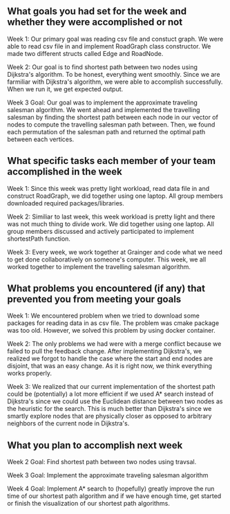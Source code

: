 ## What goals you had set for the week and whether they were accomplished or not
Week 1: Our primary goal was reading csv file and constuct graph. We were able to read csv file in and implement RoadGraph class constructor. We made two different structs called Edge and RoadNode. 

Week 2: Our goal is to find shortest path between two nodes using Dijkstra's algorithm. To be honest, everything went smoothly. Since we are farmiliar with Dijkstra's algorithm, we were able to accomplish successfully. When we run it, we get expected output.

Week 3 Goal: Our goal was to implement the approximate traveling salesman algorithm. We went ahead and implemented the travelling salesman by finding the shortest path between each node in our vector of nodes to compute the travelling salesman path between. Then, we found each permutation of the salesman path and returned the optimal path between each vertices. 

## What specific tasks each member of your team accomplished in the week

Week 1: Since this week was pretty light workload, read data file in and construct RoadGraph, we did together using one laptop. All group members downloaded required packages/libraries. 

Week 2: Similiar to last week, this week workload is pretty light and there was not much thing to divide work. We did together using one laptop. All group members discussed and actively participated to implement shortestPath function. 

Week 3: Every week, we work together at Grainger and code what we need to get done collaboratively on someone's computer. This week, we all worked together to implement the travelling salesman algorithm.

## What problems you encountered (if any) that prevented you from meeting your goals

Week 1: We encountered problem when we tried to download some packages for reading data in as csv file. The problem was cmake package was too old. However, we solved this problem by using docker container. 

Week 2: The only problems we had were with a merge conflict because we failed to pull the feedback change. After implementing Dijkstra's, we realized we forgot to handle the case where the start and end nodes are disjoint, that was an easy change. As it is right now, we think everything works properly.

Week 3: We realized that our current implementation of the shortest path could be (potentially) a lot more efficient if we used A* search instead of Dijkstra's since we could use the Euclidean distance between two nodes as the heuristic for the search. This is much better than Dijkstra's since we smartly explore nodes that are physically closer as opposed to arbitrary neighbors of the current node in Dijkstra's. 

## What you plan to accomplish next week

Week 2 Goal: Find shortest path between two nodes using travsal.

Week 3 Goal: Implement the approximate traveling salesman algorithm

Week 4 Goal: Implement A* search to (hopefully) greatly improve the run time of our shortest path algorithm and if we have enough time, get started or finish the visualization of our shortest path algorithms. 

